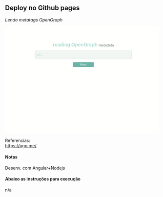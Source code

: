 ## Deploy no Github pages
*Lendo metatags OpenGraph* 


![](og.gif)

Referencias:<br>
<a href="https://ogp.me/">https://ogp.me/</a>




#### Notas

Desenv. com Angular+Nodejs


#### Abaixo as instruções para execução


n/a

